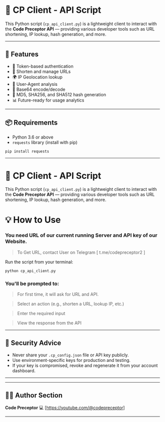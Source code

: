 # 🧠 CP Client - API Script

This Python script (`cp_api_client.py`) is a lightweight client to interact with the **Code Preceptor API** — providing various developer tools such as URL shortening, IP lookup, hash generation, and more.

---

## 🚀 Features

- 🔐 Token-based authentication
- 🔗 Shorten and manage URLs
- 🌍 IP Geolocation lookup
- 🧠 User-Agent analysis
- 🧮 Base64 encode/decode
- 🔐 MD5, SHA256, and SHA512 hash generation
- 📊 Future-ready for usage analytics

---

## 📦 Requirements

- Python 3.6 or above
- `requests` library (install with pip)

```bash
pip install requests
```
---


# 🧠 CP Client - API Script

This Python script (`cp_api_client.py`) is a lightweight client to interact with the **Code Preceptor API** — providing various developer tools such as URL shortening, IP lookup, hash generation, and more.


# 💡 How to Use

### You need URL of our current running Server and API key of our Website.

> To Get URL, contact User on Telegram [ t.me/codepreceptor2 ]

Run the script from your terminal:

```bash
python cp_api_client.py
```
### You'll be prompted to:

> For first time, it will ask for URL and API.

> Select an action (e.g., shorten a URL, lookup IP, etc.)

> Enter the required input

> View the response from the API


---

## 🔐 Security Advice

- Never share your `.cp_config.json` file or API key publicly.
- Use environment-specific keys for production and testing.
- If your key is compromised, revoke and regenerate it from your account dashboard.


---
---
## 🧑‍💻 Author Section

**Code Preceptor** 
💻 [https://youtube.com/@codepreceptor]


---



